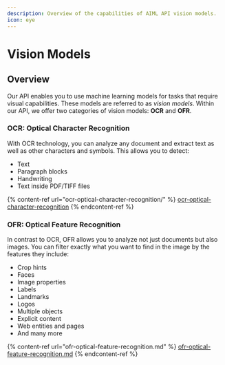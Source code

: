 ```yaml
---
description: Overview of the capabilities of AIML API vision models.
icon: eye
---
```


# Vision Models

## Overview

Our API enables you to use machine learning models for tasks that require visual capabilities. These models are referred to as _vision models_. Within our API, we offer two categories of vision models: **OCR** and **OFR**.

### OCR: Optical Character Recognition

With OCR technology, you can analyze any document and extract text as well as other characters and symbols. This allows you to detect:

* Text
* Paragraph blocks
* Handwriting
* Text inside PDF/TIFF files

{% content-ref url="ocr-optical-character-recognition/" %}
[ocr-optical-character-recognition](ocr-optical-character-recognition/)
{% endcontent-ref %}

### OFR: Optical Feature Recognition

In contrast to OCR, OFR allows you to analyze not just documents but also images. You can filter exactly what you want to find in the image by the features they include:

* Crop hints
* Faces
* Image properties
* Labels
* Landmarks
* Logos
* Multiple objects
* Explicit content
* Web entities and pages
* And many more

{% content-ref url="ofr-optical-feature-recognition.md" %}
[ofr-optical-feature-recognition.md](ofr-optical-feature-recognition.md)
{% endcontent-ref %}
